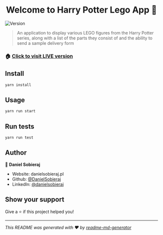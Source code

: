 <h1 align="center">Welcome to Harry Potter Lego App 👋</h1>
<p>
  <img alt="Version" src="https://img.shields.io/badge/version-0.1.0-blue.svg?cacheSeconds=2592000" />
</p>

> An application to display various LEGO figures from the Harry Potter series, along with a list of the parts they consist of and the ability to send a sample delivery form

### 🏠 [Click to visit LIVE version](http://danielsobieraj.herokuapp.com/)

## Install

```sh
yarn install
```

## Usage

```sh
yarn run start
```

## Run tests

```sh
yarn run test
```

## Author

👤 **Daniel Sobieraj**

- Website: danielsobieraj.pl
- Github: [@DanielSobieraj](https://github.com/DanielSobieraj)
- LinkedIn: [@danielsobieraj](https://linkedin.com/in/danielsobieraj/)

## Show your support

Give a ⭐️ if this project helped you!

---

_This README was generated with ❤️ by [readme-md-generator](https://github.com/kefranabg/readme-md-generator)_
